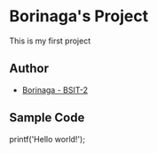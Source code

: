 # Borinaga's Project
This is my first project
## Author
* [Borinaga - BSIT-2](https://github.com/leander19)
## Sample Code
printf('Hello world!');
